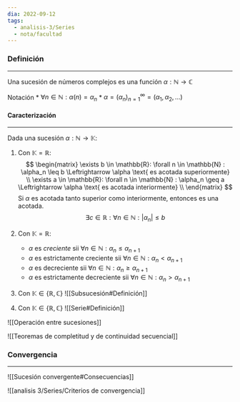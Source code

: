 ```yaml
---
dia: 2022-09-12
tags:
  - analisis-3/Series
  - nota/facultad
---
```

### Definición
---
Una sucesión de números complejos es una función $\alpha : \mathbb{N} \to \mathbb{C}$


Notación
	* $\forall n \in \mathbb{N} : \alpha (n) = \alpha_n$
	* $\alpha = (\alpha_n)_{n = 1}^\infty = (\alpha_1, \alpha_2, ...)$

#### Caracterización
---
Dada una sucesión $\alpha : \mathbb{N} \to \mathbb{K}$:
1) Con $\mathbb{K} = \mathbb{R}$: $$ \begin{matrix}
	\exists b \in \mathbb{R}: \forall n \in \mathbb{N} : \alpha_n \leq b \Leftrightarrow \alpha \text{ es acotada superiormente} \\
	\exists a \in \mathbb{R}: \forall n \in \mathbb{N} : \alpha_n \geq a \Leftrightarrow \alpha \text{ es acotada interiormente} \\
\end{matrix}
$$ Si $\alpha$ es acotada tanto superior como interiormente, entonces es una acotada. $$
	\exists c \in \mathbb{R} : \forall n \in \mathbb{N} : |\alpha_n | \leq b
	$$
2) Con $\mathbb{K} = \mathbb{R}$: 
	* $\alpha$ es _creciente_ sii $\forall n \in \mathbb{N} : \alpha_n \leq \alpha_{n +1}$
	* $\alpha$ es estrictamente creciente sii $\forall n \in \mathbb{N} : \alpha_n < \alpha_{n +1}$
	* $\alpha$ es decreciente sii $\forall n \in \mathbb{N} : \alpha_n \geq \alpha_{n +1}$
	* $\alpha$ es estrictamente decreciente sii $\forall n \in \mathbb{N} : \alpha_n > \alpha_{n +1}$

3) Con $\mathbb{K} \in \{ \mathbb{R}, \mathbb{C} \}$ 
	![[Subsucesión#Definición]] 

4) Con $\mathbb{K} \in \{ \mathbb{R}, \mathbb{C} \}$ 
	![[Serie#Definición]]


![[Operación entre sucesiones]]


![[Teoremas de completitud y de continuidad secuencial]]

### Convergencia
---
![[Sucesión convergente#Consecuencias]]

![[analisis 3/Series/Criterios de convergencia]]